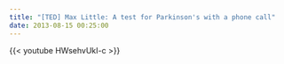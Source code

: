 ```yaml
---
title: "[TED] Max Little: A test for Parkinson's with a phone call"
date: 2013-08-15 00:25:00
---
```


{{< youtube HWsehvUkI-c >}}
